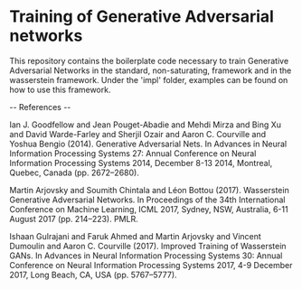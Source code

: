# Training of Generative Adversarial networks
This repository contains the boilerplate code necessary to train Generative Adversarial Networks in the standard, non-saturating, framework and in the wasserstein framework.
Under the 'impl' folder, examples can be found on how to use this framework.

-- References --

Ian J. Goodfellow and Jean Pouget-Abadie and Mehdi Mirza and Bing Xu and David Warde-Farley and Sherjil Ozair and Aaron C. Courville and Yoshua Bengio (2014). Generative Adversarial Nets. In Advances in Neural Information Processing Systems 27: Annual Conference on Neural Information Processing Systems 2014, December 8-13 2014, Montreal, Quebec, Canada (pp. 2672–2680).

Martin Arjovsky and Soumith Chintala and Léon Bottou (2017). Wasserstein Generative Adversarial Networks. In Proceedings of the 34th International Conference on Machine Learning, ICML 2017, Sydney, NSW, Australia, 6-11 August 2017 (pp. 214–223). PMLR.

Ishaan Gulrajani and Faruk Ahmed and Martin Arjovsky and Vincent Dumoulin and Aaron C. Courville (2017). Improved Training of Wasserstein GANs. In Advances in Neural Information Processing Systems 30: Annual Conference on Neural Information Processing Systems 2017, 4-9 December 2017, Long Beach, CA, USA (pp. 5767–5777).

